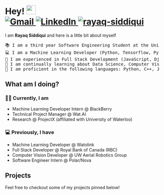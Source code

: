 <h1>
Hey!
  <a href="https://github.com/rayaq-siddiqui" target="_self">
    <img src="https://media.giphy.com/media/hvRJCLFzcasrR4ia7z/giphy.gif" width="30">
  </a>
  <br/>
  <a href="mailto:rayaq.siddiqui@uwaterloo.ca">
    <img img src="https://img.shields.io/badge/gmail-%23EA4335.svg?style=plastic&logo=gmail&logoColor=white" alt="Gmail"/>
  </a>
  <a href="https://www.linkedin.com/in/rayaq-siddiqui/">
    <img src="https://img.shields.io/badge/linkedin-%230A66C2.svg?style=plastic&logo=linkedin&logoColor=white" alt="LinkedIn"/>
  </a>
  <a href="https://github.com/rayaq-siddiqui">
    <img src="https://komarev.com/ghpvc/?username=rayaq-siddiqui&label=Profile%20views&color=0e75b6&style=flat" alt="rayaq-siddiqui" />
  </a>
</h1>

I am <b>Rayaq Siddiqui</b> and here is a little bit about myself

<pre>
📚 I am a third year Software Engineering Student at the University of Waterloo
💻 I am a Machine Learning Developer (Python, Tensorflow, PyTorch, OpenCV)
📝 I am experienced in Full Stack Development (JavaScript, Django, MERN Stack, HTML/CSS)
🌱 I am continually learning about Data Science, Computer Vision, NLP & advanced ML techniques
🌟 I am proficient in the following languages: Python, C++, JavaScript, Java
</pre>

## What am I doing?

### 👨‍💻 Currently, I am

- Machine Learning Developer Intern @ BlackBerry
- Technical Project Manager @ Wat.AI
- Research @ ProjectX (affiliated with University of Waterloo)

### 💻 Previously, I have

- Machine Learning Developer @ Watolink
- Full Stack Developer @ Royal Bank of Canada (RBC)
- Computer Vision Developer @ UW Aerial Robotics Group
- Software Engineer Intern @ Polar/Nova


## Projects

Feel free to checkout some of my projects pinned below!
